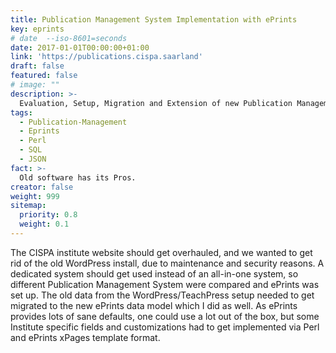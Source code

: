 ```yaml
---
title: Publication Management System Implementation with ePrints
key: eprints
# date  --iso-8601=seconds   
date: 2017-01-01T00:00:00+01:00
link: 'https://publications.cispa.saarland'
draft: false
featured: false
# image: ""
description: >-
  Evaluation, Setup, Migration and Extension of new Publication Management System
tags:
  - Publication-Management
  - Eprints
  - Perl
  - SQL
  - JSON
fact: >-
  Old software has its Pros.
creator: false
weight: 999
sitemap:
  priority: 0.8
  weight: 0.1
---
```


The CISPA institute website should get overhauled, and we wanted to get rid of the old WordPress install,
due to maintenance and security reasons.
A dedicated system should get used instead of an all-in-one system, so different Publication Management System 
were compared and ePrints was set up.
The old data from the WordPress/TeachPress setup needed to get migrated to the new ePrints data model which I did as well.
As ePrints provides lots of sane defaults, one could use a lot out of the box, but some Institute specific fields 
and customizations had to get implemented via Perl and ePrints xPages template format.
